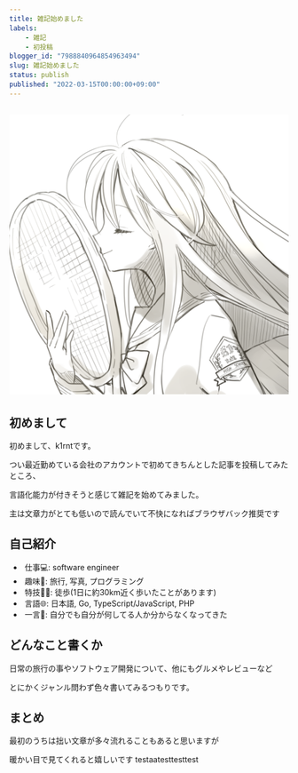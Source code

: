 ```yaml
---
title: 雑記始めました
labels:
    - 雑記
    - 初投稿
blogger_id: "7988840964854963494"
slug: 雑記始めました
status: publish
published: "2022-03-15T00:00:00+09:00"
---
```

## [![](images/b77ef31c567e.png)](images/b77ef31c567e.png)

## 初めまして

初めまして、k1rntです。

つい最近勤めている会社のアカウントで初めてきちんとした記事を投稿してみたところ、

言語化能力が付きそうと感じて雑記を始めてみました。

主は文章力がとても低いので読んでいて不快になればブラウザバック推奨です

## 自己紹介

-  仕事💻: software engineer
-  趣味🎾: 旅行, 写真, プログラミング
-  特技🚶‍♂️: 徒歩(1日に約30km近く歩いたことがあります)
-  言語🌐: 日本語, Go, TypeScript/JavaScript, PHP
-  一言💬: 自分でも自分が何してる人か分からなくなってきた


## どんなこと書くか

日常の旅行の事やソフトウェア開発について、他にもグルメやレビューなど

とにかくジャンル問わず色々書いてみるつもりです。

## まとめ

最初のうちは拙い文章が多々流れることもあると思いますが

暖かい目で見てくれると嬉しいです
testaatesttesttest